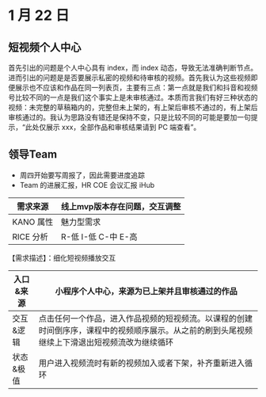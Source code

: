 # 1 月 22 日

## 短视频个人中心

首先引出的问题是个人中心具有 index，而 index 动态，导致无法准确判断节点。进而引出的问题是是否要展示私密的视频和待审核的视频。首先我认为这些视频即便展示也不应该和作品在同一列表页，主要有三点：第一点就是我们和抖音和视频号比较不同的一点是我们这个事实上是未审核通过。本质而言我们有好三种状态的视频：未完整的草稿箱内的，完整但未上架的，有上架后审核不通过的，有上架后审核通过的。我认为思路没有错还是保持不变，只是比较不同的可能是要加一句提示，“此处仅展示 xxx，全部作品和审核结果请到 PC 端查看”。

## 领导Team

- 周四开始要写周报了，因此需要进度追踪
- Team 的进展汇报，HR COE 会议汇报 iHub

| 需求来源  | 线上mvp版本存在问题，交互调整 |
| --------- | ----------------------------- |
| KANO 属性 | 魅力型需求                    |
| RICE 分析 | R-低 I-低 C-中 E-高           |

【需求描述】：细化短视频播放交互

| 入口&来源 | 小程序个人中心，来源为已上架并且审核通过的作品               |
| --------- | ------------------------------------------------------------ |
| 交互&逻辑 | 点击任何一个作品，进入作品视频的短视频流。以课程的创建时间倒序序，课程中的视频顺序展示。从之前的刷到头尾视频继续上下滑退出短视频流改为继续循环 |
| 状态&极值 | 用户进入视频流时有新的视频加入或者下架，补齐重新进入循环     |